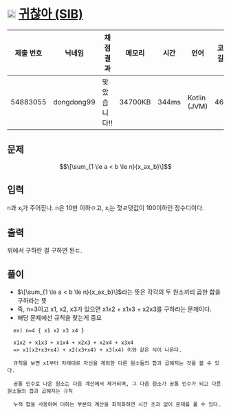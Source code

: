 # <img width="20px"  src="https://d2gd6pc034wcta.cloudfront.net/tier/6.svg" class="solvedac-tier"> [귀찮아 (SIB)](https://www.acmicpc.net/problem/14929) 

| 제출 번호 | 닉네임 | 채점 결과 | 메모리 | 시간 | 언어 | 코드 길이 |
|---|---|---|---|---|---|---|
|54883055|dongdong99|맞았습니다!! |34700KB|344ms|Kotlin (JVM)|464B|

## 문제

$$\[\sum_{1 \le a < b \le n}{x_ax_b}\]$$

## 입력
<p>n과 x<sub>i</sub>가 주어짇나. n은 10만 이하ㅇ고, x<sub>i</sub>는 젗ㄹ댓값이 100이하인 정수디이다.</p>

## 출력
<p>위에서 구하란 걸 구하면 된ㄷ.</p>

## 풀이

- $\[\sum_{1 \le a < b \le n}{x_ax_b}\]$라는 뜻은 각각의 두 원소끼리 곱한 합을 구하라는 뜻
- 즉, n=3이고 x1, x2, x3가 있으면 x1x2 + x1x3 + x2x3를 구하라는 문제이다.
- 해당 문제에선 규칙을 찾는게 중요
```
  ex) n=4 { x1 x2 x3 x4 }
  
  x1x2 + x1x3 + x1x4 + x2x3 + x2x4 + x3x4
  => x1(x2+x3+x4) + x2(x3+x4) + x3(x4) 이와 같은 식이 나온다.
  
  규칙을 보면 x1부터 차례대로 자신을 제외한 다른 원소들의 합과 곱해지는 것을 볼 수 있다.
  
  공통 인수로 나온 원소는 다음 계산에서 제거되며, 그 다음 원소가 공통 인수가 되고 다른 원소들의 합과 곱해지는 규칙
  
  누적 합을 사용하여 더하는 부분의 계산을 최적화하면 시간 초과 없이 문제를 풀 수 있다.
```
